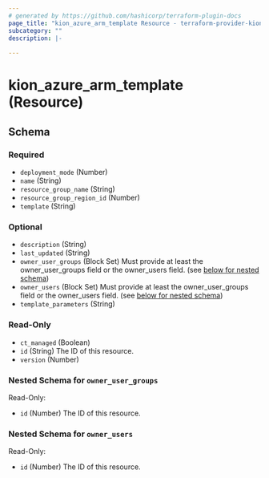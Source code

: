 ```yaml
---
# generated by https://github.com/hashicorp/terraform-plugin-docs
page_title: "kion_azure_arm_template Resource - terraform-provider-kion"
subcategory: ""
description: |-
  
---
```


# kion_azure_arm_template (Resource)





<!-- schema generated by tfplugindocs -->
## Schema

### Required

- `deployment_mode` (Number)
- `name` (String)
- `resource_group_name` (String)
- `resource_group_region_id` (Number)
- `template` (String)

### Optional

- `description` (String)
- `last_updated` (String)
- `owner_user_groups` (Block Set) Must provide at least the owner_user_groups field or the owner_users field. (see [below for nested schema](#nestedblock--owner_user_groups))
- `owner_users` (Block Set) Must provide at least the owner_user_groups field or the owner_users field. (see [below for nested schema](#nestedblock--owner_users))
- `template_parameters` (String)

### Read-Only

- `ct_managed` (Boolean)
- `id` (String) The ID of this resource.
- `version` (Number)

<a id="nestedblock--owner_user_groups"></a>
### Nested Schema for `owner_user_groups`

Read-Only:

- `id` (Number) The ID of this resource.


<a id="nestedblock--owner_users"></a>
### Nested Schema for `owner_users`

Read-Only:

- `id` (Number) The ID of this resource.
